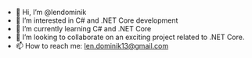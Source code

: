 - 👋 Hi, I’m @lendominik
- 🔭 I’m interested in C# and .NET Core development
- 🌱 I’m currently learning C# and .NET Core
- 👯 I’m looking to collaborate on an exciting project related to .NET Core.
- 📫 How to reach me: len.dominik13@gmail.com
